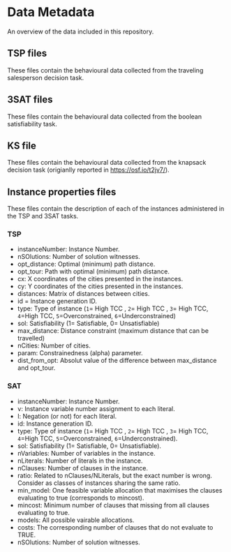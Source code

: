 # Data Metadata

An overview of the data included in this repository.

## TSP files

These files contain the behavioural data collected from the traveling salesperson decision task. 


## 3SAT files

These files contain the behavioural data collected from the boolean satisfiability task. 


## KS file

These files contain the behavioural data collected from the knapsack decision task (origianlly reported in https://osf.io/t2jv7/).


## Instance properties files

These files contain the description of each of the instances administered in the TSP and 3SAT tasks.

### TSP

- instanceNumber: Instance Number.
- nSOlutions: Number of solution witnesses.
- opt_distance: Optimal (minimum) path distance.
- opt_tour: Path with optimal (minimum) path distance.
- cx: X coordinates of the cities presented in the instances.
- cy: Y coordinates of the cities presented in the instances.
- distances: Matrix of distances between cities.
- id = Instance generation ID.
- type: Type of instance (`1`= High TCC , `2`= High TCC , `3`= High TCC, `4`=High TCC, `5`=Overconstrained, `6`=Underconstrained)
- sol: Satisfiability (1= Satisfiable, 0= Unsatisfiable)
- max_distance: Distance constraint (maximum distance that can be travelled)
- nCities: Number of cities.
- param: Constrainedness (alpha) parameter.
- dist_from_opt: Absolut value of the difference between max_distance and opt_tour.

### SAT

- instanceNumber: Instance Number.
- v: Instance variable number assignment to each literal.
- l: Negation (or not) for each literal.
- id: Instance generation ID.
- type: Type of instance (`1`= High TCC , `2`= High TCC , `3`= High TCC, `4`=High TCC, `5`=Overconstrained, `6`=Underconstrained).
- sol: Satisfiability (1= Satisfiable, 0= Unsatisfiable).
- nVariables: Number of variables in the instance.
- nLiterals: Number of literals in the instance.
- nClauses: Number of clauses in the instance. 
- ratio: Related to nClauses/NLiterals, but the exact number is wrong. Consider as classes of instances sharing the same ratio.
- min_model: One feasible variable allocation that maximises the clauses evaluating to true (corresponds to mincost).
- mincost: Minimum number of clauses that missing from all clauses evaluating to true.
- models: All possible vairable allocations.
- costs: The corresponding number of clauses that do not evaluate to TRUE.
- nSOlutions: Number of solution witnesses.
